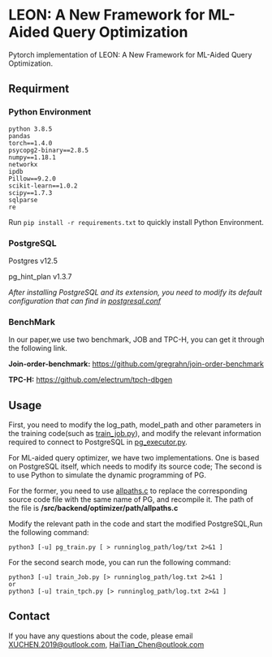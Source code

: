 # LEON: A New Framework for ML-Aided Query Optimization

Pytorch implementation of LEON: A New Framework for ML-Aided Query Optimization.

##  Requirment  

### Python Environment

```
python 3.8.5
pandas
torch==1.4.0
psycopg2-binary==2.8.5
numpy==1.18.1
networkx
ipdb
Pillow==9.2.0
scikit-learn==1.0.2
scipy==1.7.3
sqlparse
re
```

Run `pip install -r requirements.txt`  to quickly install Python Environment.

### PostgreSQL 

Postgres v12.5

pg_hint_plan v1.3.7

*After installing PostgreSQL and its extension, you need to modify its default configuration that can find in [postgresql.conf](./postgresql.conf)*

### BenchMark

In our paper,we use two benchmark, JOB and TPC-H, you can get it through the following link.

**Join-order-benchmark:** 	https://github.com/gregrahn/join-order-benchmark

**TPC-H:**  https://github.com/electrum/tpch-dbgen

## Usage

First, you need to modify the log_path, model_path and other parameters in the training code(such as [train_job.py](./train_job.py)), and modify the relevant information required to connect to PostgreSQL in [pg_executor.py](./util/pg_executor.py).

For ML-aided query optimizer, we have two implementations. One is based on PostgreSQL itself, which needs to modify its source code; The second is to use Python to simulate the dynamic programming of PG.

For the former, you need to use [allpaths.c](./allpaths.c) to replace the corresponding source code file with the same name of PG, and recompile it. The path of the file is **/src/backend/optimizer/path/allpaths.c** 

Modify the relevant path in the code and start the modified PostgreSQL,Run the following command:

```
python3 [-u] pg_train.py [ > runninglog_path/log/txt 2>&1 ]
```

For the second search mode, you can run the following command:

```
python3 [-u] train_Job.py [> runninglog_path/log.txt 2>&1 ]
or 
python3 [-u] train_tpch.py [> runninglog_path/log.txt 2>&1 ]
```



## Contact

If you have any questions about the code, please email [XUCHEN.2019@outlook.com](mailto:XUCHEN.2019@outlook.com), [HaiTian_Chen@outlook.com](mailto:HaiTian_Chen@outlook.com)

